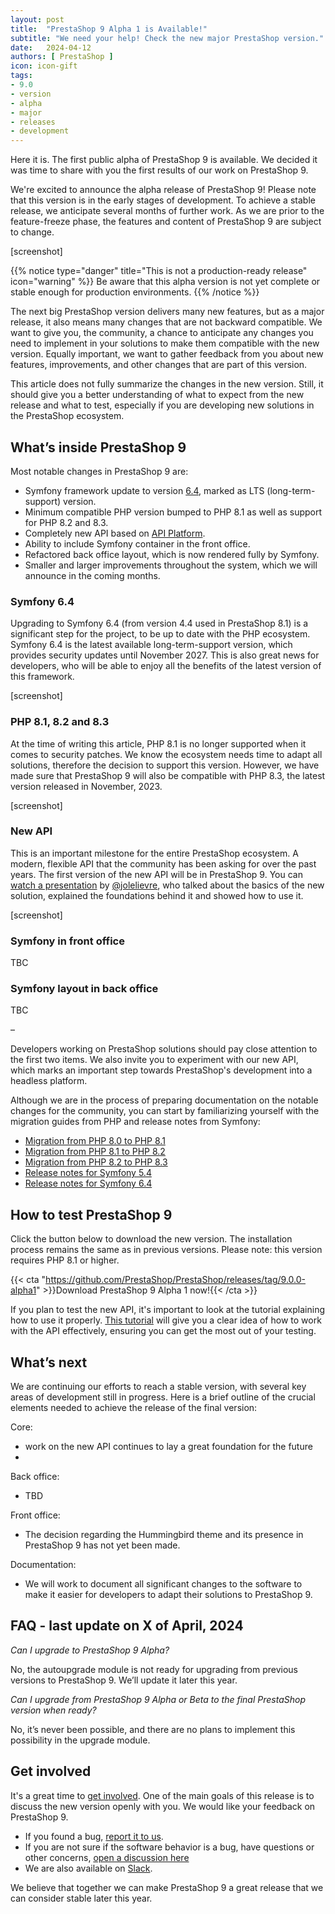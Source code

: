 ```yaml
---
layout: post
title:  "PrestaShop 9 Alpha 1 is Available!"
subtitle: "We need your help! Check the new major PrestaShop version."
date:   2024-04-12
authors: [ PrestaShop ]
icon: icon-gift
tags:
- 9.0
- version
- alpha
- major
- releases
- development
---
```


Here it is. The first public alpha of PrestaShop 9 is available. We decided it was time to share with you the first results of our work on PrestaShop 9.

We're excited to announce the alpha release of PrestaShop 9! Please note that this version is in the early stages of development. To achieve a stable release, we anticipate several months of further work. As we are prior to the feature-freeze phase, the features and content of PrestaShop 9 are subject to change.

[screenshot]

{{% notice type="danger" title="This is not a production-ready release" icon="warning" %}}
Be aware that this alpha version is not yet complete or stable enough for production environments.
{{% /notice %}}

The next big PrestaShop version delivers many new features, but as a major release, it also means many changes that are not backward compatible. We want to give you, the community, a chance to anticipate any changes you need to implement in your solutions to make them compatible with the new version. Equally important, we want to gather feedback from you about new features, improvements, and other changes that are part of this version.

This article does not fully summarize the changes in the new version. Still, it should give you a better understanding of what to expect from the new release and what to test, especially if you are developing new solutions in the PrestaShop ecosystem.


## What’s inside PrestaShop 9

Most notable changes in PrestaShop 9 are:

* Symfony framework update to version [6.4](https://symfony.com/releases/6.4), marked as LTS (long-term-support) version.
* Minimum compatible PHP version bumped to PHP 8.1 as well as support for PHP 8.2 and 8.3.
* Completely new API based on [API Platform](https://api-platform.com/).
* Ability to include Symfony container in the front office.
* Refactored back office layout, which is now rendered fully by Symfony.
* Smaller and larger improvements throughout the system, which we will announce in the coming months.

### Symfony 6.4

Upgrading to Symfony 6.4 (from version 4.4 used in PrestaShop 8.1) is a significant step for the project, to be up to date with the PHP ecosystem. Symfony 6.4 is the latest available long-term-support version, which provides security updates until November 2027. This is also great news for developers, who will be able to enjoy all the benefits of the latest version of this framework.

[screenshot]

### PHP 8.1, 8.2 and 8.3

At the time of writing this article, PHP 8.1 is no longer supported when it comes to security patches. We know the ecosystem needs time to adapt all solutions, therefore the decision to support this version. However, we have made sure that PrestaShop 9 will also be compatible with PHP 8.3, the latest version released in November, 2023.

[screenshot]

### New API

This is an important milestone for the entire PrestaShop ecosystem. A modern, flexible API that the community has been asking for over the past years. The first version of the new API will be in PrestaShop 9. You can [watch a presentation](https://youtu.be/7CQ2Sg-v4XQ?t=1219) by [@jolelievre](https://github.com/jolelievre), who talked about the basics of the new solution, explained the foundations behind it and showed how to use it.

[screenshot]

### Symfony in front office

TBC

###  Symfony layout in back office

TBC

–

Developers working on PrestaShop solutions should pay close attention to the first two items. We also invite you to experiment with our new API, which marks an important step towards PrestaShop's development into a headless platform.

Although we are in the process of preparing documentation on the notable changes for the community, you can start by familiarizing yourself with the migration guides from PHP and release notes from Symfony:

* [Migration from PHP 8.0 to PHP 8.1](https://www.php.net/manual/en/migration81.php)
* [Migration from PHP 8.1 to PHP 8.2](https://www.php.net/manual/en/migration82.php)
* [Migration from PHP 8.2 to PHP 8.3](https://www.php.net/manual/en/migration83.php)
* [Release notes for Symfony 5.4](https://symfony.com/releases/5.4)
* [Release notes for Symfony 6.4](https://symfony.com/releases/6.4)

## How to test PrestaShop 9

Click the button below to download the new version. The installation process remains the same as in previous versions. Please note: this version requires PHP 8.1 or higher.

{{< cta "https://github.com/PrestaShop/PrestaShop/releases/tag/9.0.0-alpha1" >}}Download PrestaShop 9 Alpha 1 now!{{< /cta >}}

If you plan to test the new API, it's important to look at the tutorial explaining how to use it properly. [This tutorial](#) will give you a clear idea of how to work with the API effectively, ensuring you can get the most out of your testing.

## What’s next

We are continuing our efforts to reach a stable version, with several key areas of development still in progress. Here is a brief outline of the crucial elements needed to achieve the release of the final version:

Core:
* work on the new API continues to lay a great foundation for the future
* 

Back office:
* TBD

Front office:
* The decision regarding the Hummingbird theme and its presence in PrestaShop 9 has not yet been made.

Documentation:
* We will work to document all significant changes to the software to make it easier for developers to adapt their solutions to PrestaShop 9.

## FAQ - last update on X of April, 2024

*Can I upgrade to PrestaShop 9 Alpha?*

No, the autoupgrade module is not ready for upgrading from previous versions to PrestaShop 9. We’ll update it later this year.

*Can I upgrade from PrestaShop 9 Alpha or Beta to the final PrestaShop version when ready?*

No, it’s never been possible, and there are no plans to implement this possibility in the upgrade module.


## Get involved

It's a great time to [get involved](https://www.prestashop-project.org/get-involved/). One of the main goals of this release is to discuss the new version openly with you. We would like your feedback on PrestaShop 9.

* If you found a bug, [report it to us](https://github.com/PrestaShop/PrestaShop/issues/new?assignees=&labels=Bug%2CNew&projects=&template=1_bug_report.yml).
* If you are not sure if the software behavior is a bug, have questions or other concerns, [open a discussion here](https://github.com/PrestaShop/PrestaShop/discussions/new?category=q-a)
* We are also available on [Slack](https://www.prestashop-project.org/slack/).

We believe that together we can make PrestaShop 9 a great release that we can consider stable later this year.
